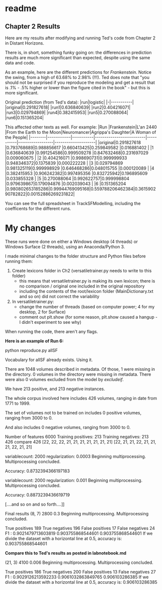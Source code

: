 # readme
## Chapter 2 Results
Here are my results after modifying and running Ted's code from Chapter 2 in Distant Horizons. 

There is, in short, something funky going on: the differences in prediction results are much more significant than expected, despite using the same data and code.

As an example, here are the different predictions for *Frankenstein*. Notice the swing, from a high of 63.68% to 2.98% (!!!). Ted does note that "you should not be surprised if you reproduce the modeling and get a result that is .1% - .5% higher or lower than the figure cited in the book" - but this is more significant.

Original prediction (from Ted's data): 
|run|logistic|
|-|-----------|
|original|0.291827618| 
|run1|0.636840639| 
|run2|0.404216071| 
|run3|0.029794869| 
|run4|0.382415953| 
|run5|0.270088064| 
|run6|0.151365204|

This affected other texts as well. For example:
|Run     |Frankenstein|L'an 2440  |From the Earth to the Moon|Neuromancer|Agrippa's Daughter|A Woman of the People|
|--------|------------|-----------|--------------------------|-----------|------------------|---------------------|
|original|0.291827618 |0.793768689|0.988856617               |0.660413425|0.259849582       |0.016881402          |
|1       |0.636840639 |0.991254586|0.999509278               |0.847632468|0.231697029       |0.009060675          |
|2       |0.404216071 |0.998690731|0.999999933               |0.948346372|0.1375839         |0.000222228          |
|3       |0.029794869 |0.981325119|0.999998929               |0.646468286|0.048015755       |0.000120089          |
|4       |0.382415953 |0.906242382|0.997495356               |0.832725942|0.196895609       |0.033855328          |
|5       |0.270088064 |0.992622757|0.999998804               |0.979639867|0.179094876       |0.002039043          |
|6		|0.151365204	|0.980802653185286|0.99944769095168|0.559788206462384|0.361590290782822|0.00152886269231822|

You can see the full spreadsheet in TrackSFModelling, including the coefficents for the different runs.

# My changes

These runs were done on either a Windows desktop (4 threads) or Windows Surface (2 threads), using an Anaconda/Python 3. 

I made minimal changes to the folder structure and Python files before running them:
 
1. Create lexicons folder in Ch2 (versatiletrainer.py needs to write to this folder)
	- this means that versatiletrainer.py is making its own lexicon; there is no comparison / original one included in the original repository
	- including the contents of the root/lexicon folder (MainDictionary.txt and so on) did not correct the variability
2. In versatiletrainer.py:
	- change the number of threads (based on computer power; 4 for my desktop, 2 for Surface)
	- comment out plt.show (for some reason, plt.show caused a hangup - I didn't experiment to see why)

When running the code, there aren't any flags.

**Here is an example of Run 6:**

python reproduce.py allSF

Vocabulary for allSF already exists. Using it.

There are 1048 volumes described in metadata.
Of those, 1 were missing in the directory.
0 volumes in the directory were missing in metadata.
There were also 0 volumes excluded from the model by *excludeif*.

We have 213 positive, and
213 negative instances.

The whole corpus involved here includes 426
volumes, ranging in date from 1771 to 1999.

The set of volumes not to be trained on includes 0
positive volumes, ranging from 3000 to 0.

And also includes 0
negative volumes, ranging from 3000 to 0.

Number of features 6000
Training positives: 213
Training negatives: 213
426
compare
426
[22, 22, 22, 21, 21, 21, 21, 21, 21, 21]
[22, 21, 21, 22, 21, 21, 21, 22, 21, 21]

variablecount: 2000  regularization: 0.0003
Beginning multiprocessing.
Multiprocessing concluded.

Accuracy: 0.8732394366197183

variablecount: 2000  regularization: 0.001
Beginning multiprocessing.
Multiprocessing concluded.

Accuracy: 0.8873239436619719

[....and so on and so forth....]]


Final results
(8, 7)
2800 0.3
Beginning multiprocessing.
Multiprocessing concluded.

True positives 189
True negatives 196
False positives 17
False negatives 24
F1 : 0.9021479713603819
0.903755868544601 0.903755868544601
If we divide the dataset with a horizontal line at 0.5, accuracy is:  0.903755868544601


**Compare this to Ted's results as posted in labnotebook.md**

(21, 3) 
4100 0.006 
Beginning multiprocessing. 
Multiprocessing concluded.

True positives 186 
True negatives 200 
False positives 13 
False negatives 27 
F1 : 0.9029126213592233 
0.9061032863849765 0.906103286385 
If we divide the dataset with a horizontal line at 0.5, accuracy is: 0.906103286385


